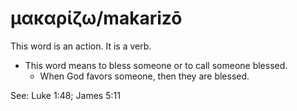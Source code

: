 # μακαρίζω/makarizō
This word is an action. It is a verb.

* This word means to bless someone or to call someone blessed.
    * When God favors someone, then they are blessed. 

See: Luke 1:48; James 5:11
